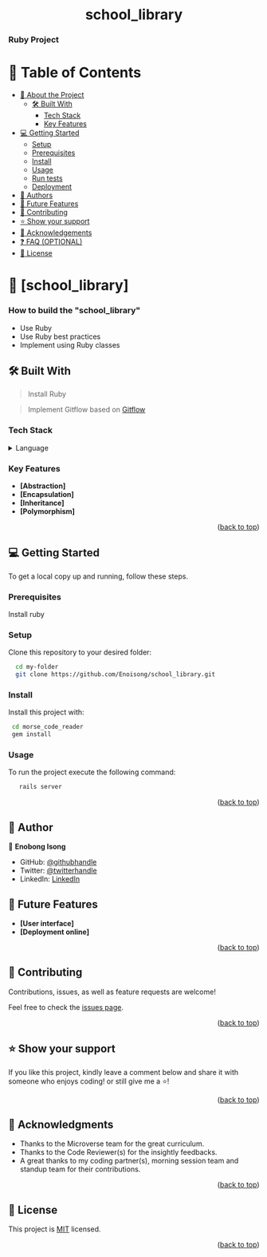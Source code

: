  <a name="readme-top"></a>
 <div align="center">
   <h1><b>school_library</b></h1>
  </div>

  <h3>Ruby Project</h3>

 # 📗 Table of Contents
- [📖 About the Project](#about-project)
  - [🛠 Built With](#built-with)
    - [Tech Stack](#tech-stack) 
    - [Key Features](#key-features) 
- [💻 Getting Started](#getting-started)
  - [Setup](#setup)
  - [Prerequisites](#prerequisites)
  - [Install](#install)
  - [Usage](#usage)
  - [Run tests](#run-tests)
  - [Deployment](#triangular_flag_on_post-deployment)
- [👥 Authors](#authors)
- [🔭 Future Features](#future-features)
- [🤝 Contributing](#contributing)
- [⭐️ Show your support](#support)
- [🙏 Acknowledgements](#acknowledgements)
- [❓ FAQ (OPTIONAL)](#faq)
- [📝 License](#license)

<!-- PROJECT DESCRIPTION -->
# 📖 [school_library] <a name="about-project"></a> 
 
 ### How to build the "school_library"

 - Use Ruby
 - Use Ruby best practices
 - Implement using Ruby classes

 ## 🛠 Built With <a name="built-with"></a>

 > Install Ruby

 > Implement Gitflow based on <a href="https://github.com/microverseinc/curriculum-transversal-skills/blob/main/git-github/articles/gitflow.md">Gitflow</a> 

 ### Tech Stack <a name="tech-stack"></a>
 <details>
 <summary>Language</summary>
   <ul>
   <li><a href="#">ruby</a></li>
   </ul>
  </details>

 ### Key Features <a name="key-features"></a>

  - **[Abstraction]**
  - **[Encapsulation]**
  - **[Inheritance]**
  - **[Polymorphism]**
  
  <p align="right">(<a href="#readme-top">back to top</a>)</p>

 <!-- GETTING STARTED -->

## 💻 Getting Started <a name="getting-started"></a>

To get a local copy up and running, follow these steps.


### Prerequisites

Install ruby

### Setup

Clone this repository to your desired folder:

```sh
  cd my-folder
  git clone https://github.com/Enoisong/school_library.git
```

### Install

Install this project with: 

```sh
 cd morse_code_reader
 gem install
```

### Usage

To run the project execute the following command:

```sh
   rails server
```
 
<p align="right">(<a href="#readme-top">back to top</a>)</p>

<!-- AUTHORS -->
## 👥 Author <a name="author"></a> 
 
👤 **Enobong Isong**
 - GitHub: [@githubhandle](https://github.com/Enoisong)
- Twitter: [@twitterhandle](https://twitter.com/Enobongmisong)
- LinkedIn: [LinkedIn](https://www.linkedin.com/in/enobong-isong/)


## 🔭 Future Features <a name="future-features"></a> 
 
- **[User interface]**
- **[Deployment online]**

 
<p align="right">(<a href="#readme-top">back to top</a>)</p>

<!-- CONTRIBUTING -->

## 🤝 Contributing <a name="contributing"></a>

Contributions, issues, as well as feature requests are welcome!

Feel free to check the [issues page](../../issues/).

<p align="right">(<a href="#readme-top">back to top</a>)</p>

<!-- SUPPORT -->
## ⭐️ Show your support <a name="support"></a>

If you like this project, kindly leave a comment below and share it with
someone who enjoys coding! or still give me a ⭐️!

<p align="right">(<a href="#readme-top">back to top</a>)</p>

<!-- ACKNOWLEDGEMENTS -->
## 🙏 Acknowledgments <a name="acknowledgements"></a>
 
-	Thanks to the Microverse team for the great curriculum.
-	Thanks to the Code Reviewer(s) for the insightly feedbacks.
-	A great thanks to my coding partner(s), morning session team 
    and standup team for their contributions.

<p align="right">(<a href="#readme-top">back to top</a>)</p>
 
## 📝 License <a name="license"></a> 

This project is [MIT](./MIT.md) licensed.

<p align="right">(<a href="#readme-top">back to top</a>)</p>
